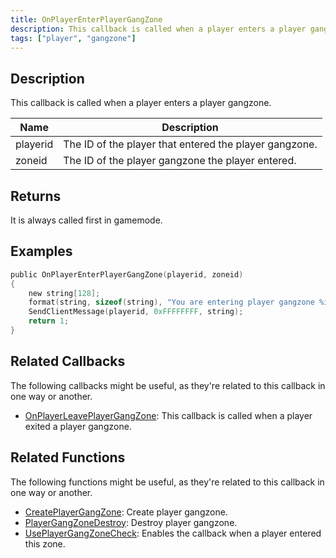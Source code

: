 ```yaml
---
title: OnPlayerEnterPlayerGangZone
description: This callback is called when a player enters a player gangzone
tags: ["player", "gangzone"]
---
```


## Description

This callback is called when a player enters a player gangzone.

| Name     | Description                            |
| -------- | -------------------------------------- |
| playerid | The ID of the player that entered the player gangzone. |
| zoneid | The ID of the player gangzone the player entered. |

## Returns

It is always called first in gamemode.

## Examples

```c
public OnPlayerEnterPlayerGangZone(playerid, zoneid)
{
    new string[128];
    format(string, sizeof(string), "You are entering player gangzone %i", zoneid);
    SendClientMessage(playerid, 0xFFFFFFFF, string);
    return 1;
}
```

## Related Callbacks

The following callbacks might be useful, as they're related to this callback in one way or another. 

- [OnPlayerLeavePlayerGangZone](OnPlayerLeavePlayerGangZone): This callback is called when a player exited a player gangzone.

## Related Functions

The following functions might be useful, as they're related to this callback in one way or another. 

- [CreatePlayerGangZone](../functions/CreatePlayerGangZone): Create player gangzone.
- [PlayerGangZoneDestroy](../functions/PlayerGangZoneDestroy): Destroy player gangzone.
- [UsePlayerGangZoneCheck](../functions/UsePlayerGangZoneCheck): Enables the callback when a player entered this zone.